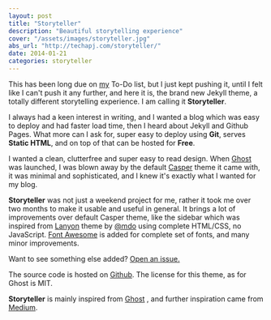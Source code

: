 ```yaml
---
layout: post
title: "Storyteller"
description: "Beautiful storytelling experience"
cover: "/assets/images/storyteller.jpg"
abs_url: "http://techapj.com/storyteller/"
date: 2014-01-21
categories: storyteller
---
```


This has been long due on [my](http://techapj.com/ "my") To-Do list, but I just kept pushing it, until I felt like I can't push it any further, and here it is, the brand new Jekyll theme, a totally different storytelling experience. I am calling it **Storyteller**.

I always had a keen interest in writing, and I wanted a blog which was easy to deploy and had faster load time, then I heard about Jekyll and Github Pages. What more can I ask for, super easy to deploy using **Git**, serves **Static HTML**, and on top of that can be hosted for **Free**.

I wanted a clean, clutterfree and super easy to read design. When [Ghost](https://ghost.org/ "Ghost") was launched, I was blown away by the default [Casper](https://github.com/tryghost/casper "Casper") theme it came with, it was minimal and sophisticated, and I knew it's exactly what I wanted for my blog.

**Storyteller** was not just a weekend project for me, rather it took me over two months to make it usable and useful in general. It brings a lot of improvements over default Casper theme, like the sidebar which was inspired from [Lanyon](http://lanyon.getpoole.com/ "Lanyon") theme by [@mdo](https://twitter.com/mdo "@mdo") using complete HTML/CSS, no JavaScript. [Font Awesome](http://fontawesome.io/ "Font Awesome") is added for complete set of fonts, and many minor improvements.

Want to see something else added? <a href="https://github.com/techAPJ/Storyteller/">Open an issue.</a>

The source code is hosted on [Github](https://github.com/techAPJ/Storyteller/ "Github"). The license for this theme, as for Ghost is MIT.

**Storyteller** is mainly inspired from [Ghost](https://ghost.org/ "Ghost") , and further inspiration came from [Medium](https://medium.com/ "Medium").
